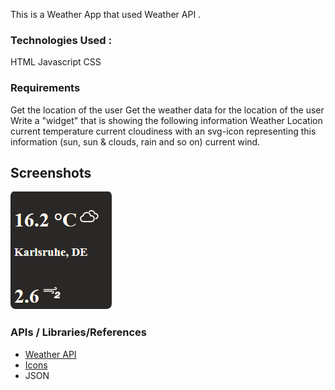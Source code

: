 This is a Weather App that used Weather API .


### Technologies Used :
HTML 
Javascript 
CSS


### Requirements
Get the location of the user
Get the weather data for the location of the user
Write a "widget" that is showing the following information
Weather Location
current temperature
current cloudiness with an svg-icon representing this information (sun, sun & clouds, rain and so on)
current wind.


## Screenshots

![Alt text](sample.png?raw=true )

### APIs / Libraries/References 

- [Weather API](https://fcc-weather-api.glitch.me/)
- [Icons](https://erikflowers.github.io/weather-icons/)
- JSON


